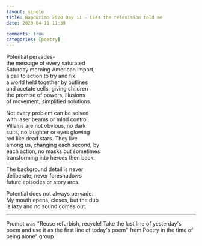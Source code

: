 ```yaml
---  
layout: single  
title: Napowrimo 2020 Day 11 - Lies the television told me  
date: 2020-04-11 11:39  
  
comments: true  
categories: [poetry]  
---  
```

Potential pervades-  
the message of every saturated  
Saturday morning American import,  
a call to action to try and fix  
a world held together by outlines  
and acetate cells, giving children  
the promise of powers, illusions  
of movement, simplified solutions.  

Not every problem can be solved  
with laser beams or mind control.  
Villains are not obvious, no dark  
suits, no laughter or eyes glowing  
red like dead stars. They live  
among us, changing each second, by  
each action, no masks but sometimes  
transforming into heroes then back.  

The background detail is never  
deliberate, never foreshadows  
future episodes or story arcs.  

Potential does not always pervade.  
My mouth opens, closes, but the dub  
is lazy and no sound comes out.  

***  

Prompt was "Reuse  refurbish, recycle! Take the last line of yesterday's poem and use it as the first line of today's  poem" from Poetry in the time of being alone" group  
